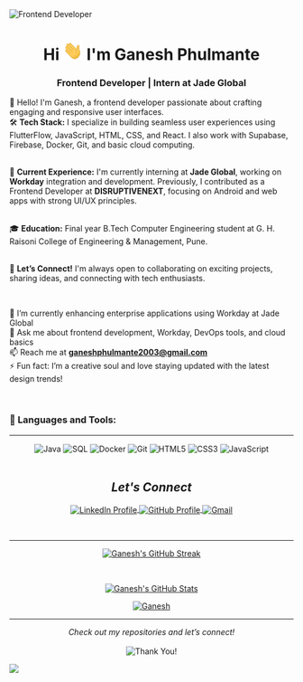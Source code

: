 <!----------------------------------- Heading Section ------------------------------------>
<img src="https://camo.githubusercontent.com/fe036730cd3a294b1009c646183c70bbf1d2d17f2c03490f13e6d00dfe96ec78/68747470733a2f2f64657a696e65627261696e7a2e636f6d2f696d616765732f7765622d646573696e2d6769662e676966" alt="Frontend Developer" />
<h1 align="center">
  Hi <img src="https://raw.githubusercontent.com/ABSphreak/ABSphreak/master/gifs/Hi.gif" width="35"> I'm Ganesh Phulmante
  <h3 align="center">Frontend Developer | Intern at Jade Global</h3>
</h1>

<!----------------------------------- About Section ---------------------------->
<p>
  👋 Hello! I'm Ganesh, a frontend developer passionate about crafting engaging and responsive user interfaces.<br>
  🛠️ <b>Tech Stack:</b> I specialize in building seamless user experiences using FlutterFlow, JavaScript, HTML, CSS, and React. I also work with Supabase, Firebase, Docker, Git, and basic cloud computing.<br><br>

  🚀 <b>Current Experience:</b> I'm currently interning at <b>Jade Global</b>, working on <b>Workday</b> integration and development. Previously, I contributed as a Frontend Developer at <b>DISRUPTIVENEXT</b>, focusing on Android and web apps with strong UI/UX principles.<br><br>

  🎓 <b>Education:</b> Final year B.Tech Computer Engineering student at G. H. Raisoni College of Engineering & Management, Pune.<br><br>

  💬 <b>Let’s Connect!</b> I'm always open to collaborating on exciting projects, sharing ideas, and connecting with tech enthusiasts.
</p>

<br>

🔭 I’m currently enhancing enterprise applications using Workday at Jade Global  
💬 Ask me about frontend development, Workday, DevOps tools, and cloud basics  
📫 Reach me at <b>ganeshphulmante2003@gmail.com</b>  
⚡ Fun fact: I’m a creative soul and love staying updated with the latest design trends!

<br>

<!----------------------------------- Technical Tools Section ---------------------------------------->
<h3> 🚀 Languages and Tools:</h3>
<hr />
<div align="center">
  <img src="https://img.shields.io/badge/Java-ED8B00?style=for-the-badge&logo=java&logoColor=white" alt="Java" align="center">
  <img src="https://img.shields.io/badge/SQL-4479A1?style=for-the-badge&logo=postgresql&logoColor=white" alt="SQL" align="center">
  <img src="https://img.shields.io/badge/Docker-2496ED?style=for-the-badge&logo=docker&logoColor=white" alt="Docker" align="center">
  <img src="https://img.shields.io/badge/Git-f44d27?style=for-the-badge&logo=git&logoColor=white" alt="Git" align="center">
  <img src="https://img.shields.io/badge/HTML5-E34F26?style=for-the-badge&logo=html5&logoColor=white" alt="HTML5" align="center">
  <img src="https://img.shields.io/badge/CSS3-1572B6?style=for-the-badge&logo=css3&logoColor=white" alt="CSS3" align="center">
  <img src="https://img.shields.io/badge/JavaScript-F7DF1E?style=for-the-badge&logo=javascript&logoColor=black" alt="JavaScript" align="center">
</div>

<br>

<!----------------------------------- Social Media Links Section ------------------------------------>
<div align="center">
  <h2><i> Let's Connect</i></h2>
  <p align="center">
    <a href="https://www.linkedin.com/in/ganesh-phulmante-0985b924a/">
      <img align="center" src="https://img.shields.io/badge/LinkedIn-0077B5?style=for-the-badge&logo=linkedin&logoColor=white" alt="LinkedIn Profile" />
    </a>
    <a href="https://github.com/ganeshphulmante2003">
      <img align="center" src="https://img.shields.io/badge/GitHub-100000?style=for-the-badge&logo=github&logoColor=white" alt="GitHub Profile" />
    </a>
    <a href="mailto:ganeshphulmante2003@gmail.com">
      <img align="center" src="https://img.shields.io/badge/Gmail-D14836?style=for-the-badge&logo=gmail&logoColor=white" alt="Gmail" />
    </a>
  </p>
</div>

<br>
<hr />

<!------------------------------------- GitHub Status Section -------------------------------->
<p align="center">
  <a href="https://github.com/ganeshphulmante2003/github-readme-streak-stats">
    <img title="🔥 Get streak stats for your profile at git.io/streak-stats" alt="Ganesh's GitHub Streak" src="https://github-readme-streak-stats.herokuapp.com/?user=ganeshphulmante2003&theme=black-ice&hide_border=true&stroke=0000&background=060A0CD0"/>
  </a>
</p>

<br/>

<p align="center">
  <a href="https://github-stats-alpha.vercel.app/api?username=ganeshphulmante2003"><img alt="Ganesh's GitHub Stats" src="https://github-stats-alpha.vercel.app/api?username=ganeshphulmante2003" /></a>
</p>

<p align="center">
  <a href="https://github.com/ganeshphulmante2003"><img src="https://github-profile-trophy.vercel.app/?username=ganeshphulmante2003&margin-w=5&theme=radical" alt="Ganesh" /></a>
</p>

<!--------------------------------------------------------- Thanks Part ------------------------------------------------------->
<hr>
<p align="center">
  <i>Check out my repositories and let’s connect!</i><br><br>
  <img alt="Thank You!" title="Thank You" src="https://img.shields.io/badge/Thank-You-ff69b4.svg"/>
</p>
<img src="https://raw.githubusercontent.com/Trilokia/Trilokia/379277808c61ef204768a61bbc5d25bc7798ccf1/bottom_header.svg" />
